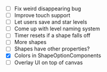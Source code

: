 - [ ] Fix weird disappearing bug
- [ ] Improve touch support
- [ ] Let users save and star levels
- [ ] Come up with level naming system
- [ ] Timer resets if a shape falls off
- [ ] More shapes
- [ ] Shapes have other properties?
- [x] Colors in ShapeOptionComponents
- [ ] Overlay UI on top of canvas